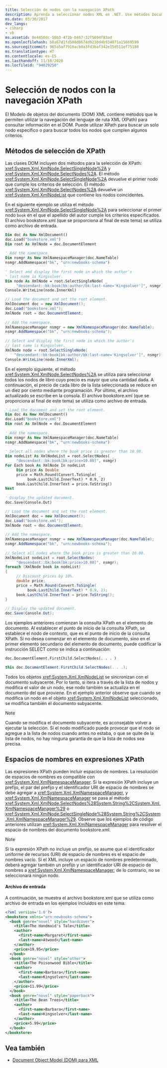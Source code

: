 ```yaml
---
title: Selección de nodos con la navegación XPath
description: Aprenda a seleccionar nodos XML en .NET. Use métodos Document Object Model (DOM) que le permitan utilizar la navegación del lenguaje de ruta XML (XPath) para consultar información de DOM.
ms.date: 03/30/2017
dev_langs:
- csharp
- vb
ms.assetid: 8e4450dc-56b3-472b-b467-32f5694f83ad
ms.openlocfilehash: b8a67d1fd508d0674d9230d4b934071a15669599
ms.sourcegitcommit: 965a5af7918acb0a3fd3baf342e15d511ef75188
ms.translationtype: HT
ms.contentlocale: es-ES
ms.lasthandoff: 11/18/2020
ms.locfileid: "94829250"
---
```

# <a name="select-nodes-using-xpath-navigation"></a>Selección de nodos con la navegación XPath
El Modelo de objetos del documento (DOM) XML contiene métodos que le permiten utilizar la navegación del lenguaje de ruta XML (XPath) para consultar información en el DOM. Puede utilizar XPath para buscar un solo nodo específico o para buscar todos los nodos que cumplen algunos criterios.  
  
## <a name="xpath-select-methods"></a>Métodos de selección de XPath  
 Las clases DOM incluyen dos métodos para la selección de XPath: <xref:System.Xml.XmlNode.SelectSingleNode%2A> y <xref:System.Xml.XmlNode.SelectNodes%2A>. El método <xref:System.Xml.XmlNode.SelectSingleNode%2A> devuelve el primer nodo que cumple los criterios de selección. El método <xref:System.Xml.XmlNode.SelectNodes%2A> devuelve un <xref:System.Xml.XmlNodeList> que contiene los nodos coincidentes.  
  
 En el siguiente ejemplo se utiliza el método <xref:System.Xml.XmlNode.SelectSingleNode%2A> para seleccionar el primer nodo `book` en el que el apellido del autor cumple los criterios especificados. El archivo bookstore.xml (que se proporciona al final de este tema) se utiliza como archivo de entrada.  
  
```vb  
Dim doc As New XmlDocument()  
doc.Load("bookstore.xml")  
Dim root As XmlNode = doc.DocumentElement  
  
' Add the namespace.  
Dim nsmgr As New XmlNamespaceManager(doc.NameTable)  
nsmgr.AddNamespace("bk", "urn:newbooks-schema")  
  
' Select and display the first node in which the author's
' last name is Kingsolver.  
Dim node As XmlNode = root.SelectSingleNode( _  
     "descendant::bk:book[bk:author/bk:last-name='Kingsolver']", nsmgr)  
Console.WriteLine(node.InnerXml)  
```  
  
```csharp  
// Load the document and set the root element.  
XmlDocument doc = new XmlDocument();  
doc.Load("bookstore.xml");  
XmlNode root = doc.DocumentElement;  
  
// Add the namespace.  
XmlNamespaceManager nsmgr = new XmlNamespaceManager(doc.NameTable);  
nsmgr.AddNamespace("bk", "urn:newbooks-schema");  
  
// Select and display the first node in which the author's
// last name is Kingsolver.  
XmlNode node = root.SelectSingleNode(  
    "descendant::bk:book[bk:author/bk:last-name='Kingsolver']", nsmgr);  
Console.WriteLine(node.InnerXml);  
```  
  
 En el ejemplo siguiente, el método <xref:System.Xml.XmlNode.SelectNodes%2A> se utiliza para seleccionar todos los nodos de libro cuyo precio es mayor que una cantidad dada. A continuación, el precio de cada libro de la lista seleccionada se reduce en un diez por ciento mediante programación. Por último, el archivo actualizado se escribe en la consola. El archivo bookstore.xml (que se proporciona al final de este tema) se utiliza como archivo de entrada.  
  
```vb  
' Load the document and set the root element.  
Dim doc As New XmlDocument()  
doc.Load("bookstore.xml")  
Dim root As XmlNode = doc.DocumentElement  
  
' Add the namespace.  
Dim nsmgr As New XmlNamespaceManager(doc.NameTable)  
nsmgr.AddNamespace("bk", "urn:newbooks-schema")  
  
' Select all nodes where the book price is greater than 10.00.  
Dim nodeList As XmlNodeList = root.SelectNodes( _  
     "descendant::bk:book[bk:price>10.00]", nsmgr)  
For Each book As XmlNode In nodeList  
     Dim price As Double  
     price = Math.Round(Convert.ToSingle( _  
          book.LastChild.InnerText) * 0.9, 2)  
     book.LastChild.InnerText = price.ToString()  
Next  
  
' Display the updated document.  
doc.Save(Console.Out)  
```  
  
```csharp  
// Load the document and set the root element.  
XmlDocument doc = new XmlDocument();  
doc.Load("bookstore.xml");  
XmlNode root = doc.DocumentElement;  
  
// Add the namespace.  
XmlNamespaceManager nsmgr = new XmlNamespaceManager(doc.NameTable);  
nsmgr.AddNamespace("bk", "urn:newbooks-schema");  
  
// Select all nodes where the book price is greater than 10.00.  
XmlNodeList nodeList = root.SelectNodes(  
     "descendant::bk:book[bk:price>10.00]", nsmgr);  
foreach (XmlNode book in nodeList)  
{  
     // Discount prices by 10%.  
     double price;  
     price = Math.Round(Convert.ToSingle(  
          book.LastChild.InnerText) * 0.9, 2);  
     book.LastChild.InnerText = price.ToString();  
}  
  
// Display the updated document.  
doc.Save(Console.Out);  
```  
  
 Los ejemplos anteriores comienzan la consulta XPath en el elemento de documento. Al establecer el punto de inicio de la consulta XPath, se establece el nodo de contexto, que es el punto de inicio de la consulta XPath. Si no desea comenzar en el elemento de documento, sino en el primer elemento secundario del elemento de documento, puede codificar la instrucción SELECT como se indica a continuación:  
  
```vb  
doc.DocumentElement.FirstChild.SelectNodes(. . . )  
```  
  
```csharp  
this doc.DocumentElement.FirstChild.SelectNodes(. . .);  
```  
  
 Todos los objetos <xref:System.Xml.XmlNodeList> se sincronizan con el documento subyacente. Por lo tanto, si itera a través de la lista de nodos y modifica el valor de un nodo, ese nodo también se actualiza en el documento del que proviene. En el ejemplo anterior observe que cuando se modifica un nodo en el objeto <xref:System.Xml.XmlNodeList> seleccionado, se modifica también el documento subyacente.  
  
> [!NOTE]
> Cuando se modifica el documento subyacente, es aconsejable volver a ejecutar la selección. Si el nodo modificado puede provocar que el nodo se agregue a la lista de nodos cuando antes no estaba, o que se quite de la lista de nodos, no hay ninguna garantía de que la lista de nodos sea precisa.  
  
## <a name="namespaces-in-xpath-expressions"></a>Espacios de nombres en expresiones XPath  
 Las expresiones XPath pueden incluir espacios de nombres. La resolución de espacios de nombres es compatible con <xref:System.Xml.XmlNamespaceManager>. Si la expresión XPath incluye un prefijo, el par del prefijo y el identificador URI de espacio de nombres se debe agregar a <xref:System.Xml.XmlNamespaceManager>, y <xref:System.Xml.XmlNamespaceManager> se pasa al método <xref:System.Xml.XmlNode.SelectNodes%28System.String%2CSystem.Xml.XmlNamespaceManager%29> o <xref:System.Xml.XmlNode.SelectSingleNode%28System.String%2CSystem.Xml.XmlNamespaceManager%29>. Observe que los ejemplos de código anteriores utilizan <xref:System.Xml.XmlNamespaceManager> para resolver el espacio de nombres del documento bookstore.xml.  
  
> [!NOTE]
> Si la expresión XPath no incluye un prefijo, se asume que el identificador uniforme de recursos (URI) de espacio de nombres es el espacio de nombres vacío. Si el XML incluye un espacio de nombres predeterminado, deberá agregar también un prefijo y un identificador URI de espacio de nombres a <xref:System.Xml.XmlNamespaceManager>; de lo contrario, no se seleccionará ningún nodo.  
  
#### <a name="input-file"></a>Archivo de entrada  
 A continuación, se muestra el archivo bookstore.xml que se utiliza como archivo de entrada en los ejemplos incluidos en este tema:  
  
```xml  
<?xml version='1.0'?>  
<bookstore xmlns="urn:newbooks-schema">  
  <book genre="novel" style="hardcover">  
    <title>The Handmaid's Tale</title>  
    <author>  
      <first-name>Margaret</first-name>  
      <last-name>Atwood</last-name>  
    </author>  
    <price>19.95</price>  
  </book>  
  <book genre="novel" style="other">  
    <title>The Poisonwood Bible</title>  
    <author>  
      <first-name>Barbara</first-name>  
      <last-name>Kingsolver</last-name>  
    </author>  
    <price>11.99</price>  
  </book>  
  <book genre="novel" style="paperback">  
    <title>The Bean Trees</title>  
    <author>  
      <first-name>Barbara</first-name>  
      <last-name>Kingsolver</last-name>  
    </author>  
    <price>5.99</price>  
  </book>  
</bookstore>  
```  
  
## <a name="see-also"></a>Vea también

- [Document Object Model (DOM) para XML](xml-document-object-model-dom.md)
